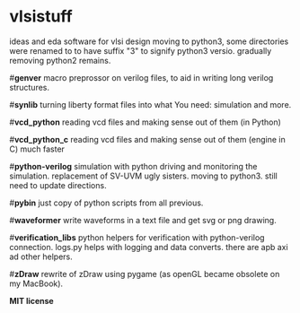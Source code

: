 # vlsistuff
ideas and eda software for vlsi design 
moving to python3, some directories were renamed to to have suffix "3" to signify python3 versio.  gradually removing python2 remains.

#**genver** 
    macro preprossor on verilog files, to aid in writing long verilog structures.

#**synlib**
    turning liberty format files into what You need: simulation and more.

#**vcd_python**
reading vcd files and making sense out of them (in Python)

#**vcd_python_c**
reading vcd files and making sense out of them (engine in C)
much faster

#**python-verilog**
simulation with python driving and monitoring the simulation. replacement of SV-UVM ugly sisters.
moving to python3. still need to update directions.


#**pybin** 
just copy of python scripts from all previous. 

#**waveformer** 
write waveforms in a text file and get svg or png drawing.

#**verification_libs** 
python helpers for verification with python-verilog connection. logs.py helps with logging and data converts. 
there are apb axi ad other helpers.

#**zDraw**
rewrite of zDraw using pygame (as openGL became obsolete on my MacBook).

**MIT license** 
